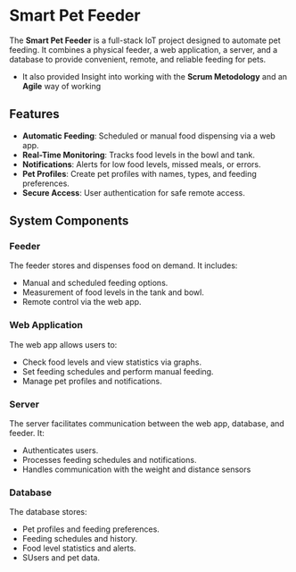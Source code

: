 # Smart Pet Feeder

The **Smart Pet Feeder** is a full-stack IoT project designed to automate pet feeding. It combines a physical feeder, a web application, a server, and a database to provide convenient, remote, and reliable feeding for pets.
- It also provided Insight into working with the **Scrum Metodology** and an **Agile** way of working
## Features
- **Automatic Feeding**: Scheduled or manual food dispensing via a web app.  
- **Real-Time Monitoring**: Tracks food levels in the bowl and tank.  
- **Notifications**: Alerts for low food levels, missed meals, or errors.  
- **Pet Profiles**: Create pet profiles with names, types, and feeding preferences.  
- **Secure Access**: User authentication for safe remote access.  

## System Components
### Feeder
The feeder stores and dispenses food on demand. It includes:
- Manual and scheduled feeding options.  
- Measurement of food levels in the tank and bowl.  
- Remote control via the web app.

### Web Application
The web app allows users to:
- Check food levels and view statistics via graphs.  
- Set feeding schedules and perform manual feeding.  
- Manage pet profiles and notifications.  

### Server
The server facilitates communication between the web app, database, and feeder. It:
- Authenticates users.  
- Processes feeding schedules and notifications.
- Handles communication with the weight and distance sensors

  
### Database
The database stores:
- Pet profiles and feeding preferences.  
- Feeding schedules and history.  
- Food level statistics and alerts.
- SUsers and pet data.



